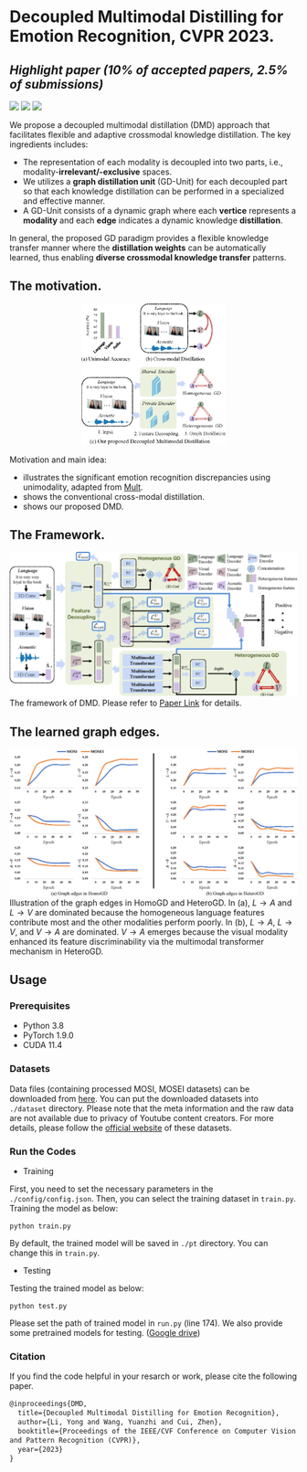 # Decoupled Multimodal Distilling for Emotion Recognition, CVPR 2023. 

## ***Highlight paper (10% of accepted papers, 2.5% of submissions)***

![](https://img.shields.io/badge/Platform-PyTorch-blue)
![](https://img.shields.io/badge/Language-Python-{green}.svg)
![](https://img.shields.io/npm/l/express.svg)

We propose a decoupled multimodal distillation (DMD) approach that facilitates flexible and adaptive crossmodal knowledge distillation. The key ingredients includes:
- The representation of each modality is decoupled into two parts, i.e., modality-**irrelevant/-exclusive** spaces. 
- We utilizes a **graph distillation unit** (GD-Unit) for each decoupled part so that each knowledge distillation can be performed in a specialized and effective manner.
- A GD-Unit consists of a dynamic graph where each **vertice** represents a **modality** and each **edge** indicates a dynamic knowledge **distillation**. 

In general,  the proposed GD paradigm provides a flexible knowledge transfer manner where the **distillation weights** can be automatically learned, thus enabling **diverse crossmodal knowledge transfer** patterns.


## The motivation.
<div align=center><img src="figure_1.png" width="50%"></img></div>

Motivation and main idea: 
- illustrates the significant emotion recognition discrepancies using unimodality, adapted from [Mult](https://github.com/yaohungt/Multimodal-Transformer). 
- shows the conventional cross-modal distillation. 
- shows our proposed DMD.

## The Framework.
![](figure2.png)
The framework of DMD. Please refer to [Paper Link](https://arxiv.org/abs/2303.13802) for details.

## The learned graph edges.
![](edge.png)
Illustration of the graph edges in HomoGD and HeteroGD. In (a), $L \to A$ and $L \to V$ are dominated because the homogeneous language features contribute most and the other modalities perform poorly. In (b), $L \to A$, $L \to V$, and $V \to A$ are dominated.  $V \to A$ emerges because the visual modality enhanced its feature discriminability via the multimodal transformer mechanism in HeteroGD.

## Usage

### Prerequisites
- Python 3.8
- PyTorch 1.9.0
- CUDA 11.4

### Datasets
Data files (containing processed MOSI, MOSEI datasets) can be downloaded from [here](https://drive.google.com/drive/folders/1BBadVSptOe4h8TWchkhWZRLJw8YG_aEi?usp=sharing). 
You can put the downloaded datasets into `./dataset` directory.
Please note that the meta information and the raw data are not available due to privacy of Youtube content creators. For more details, please follow the [official website](https://github.com/A2Zadeh/CMU-MultimodalSDK) of these datasets.

### Run the Codes
- Training

First, you need to set the necessary parameters in the `./config/config.json`. Then, you can select the training dataset in `train.py`.
Training the model as below:
```
python train.py
```
By default, the trained model will be saved in `./pt` directory. You can change this in `train.py`.

- Testing

Testing the trained model as below:
```
python test.py
```
Please set the path of trained model in `run.py` (line 174). We also provide some pretrained models for testing. ([Google drive](https://drive.google.com/drive/folders/1swNVrVl05JOzXFomAZ2mhzbIzhc8bqYu?usp=sharing))


### Citation
If you find the code helpful in your resarch or work, please cite the following paper.
```
@inproceedings{DMD,
  title={Decoupled Multimodal Distilling for Emotion Recognition},
  author={Li, Yong and Wang, Yuanzhi and Cui, Zhen},
  booktitle={Proceedings of the IEEE/CVF Conference on Computer Vision and Pattern Recognition (CVPR)},
  year={2023}
}
```




